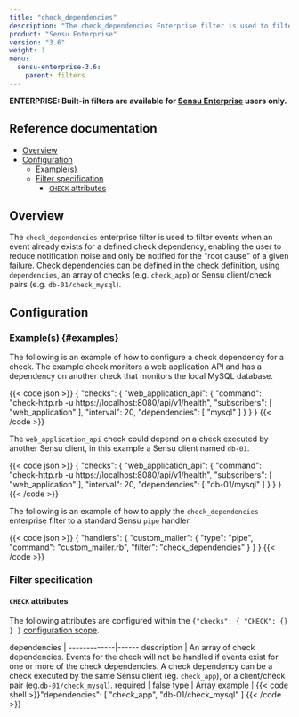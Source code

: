 ```yaml
---
title: "check_dependencies"
description: "The check_dependencies Enterprise filter is used to filter events when an event already exists for a defined check dependency."
product: "Sensu Enterprise"
version: "3.6"
weight: 1
menu:
  sensu-enterprise-3.6:
    parent: filters
---
```

**ENTERPRISE: Built-in filters are available for [Sensu Enterprise][0]
users only.**

## Reference documentation

- [Overview](#overview)
- [Configuration](#configuration)
  - [Example(s)](#examples)
  - [Filter specification](#filter-specification)
    - [`CHECK` attributes](#check-attributes)

## Overview

The `check_dependencies` enterprise filter is used to filter events when an
event already exists for a defined check dependency, enabling the user to reduce
notification noise and only be notified for the "root cause" of a given failure.
Check dependencies can be defined in the check definition, using `dependencies`,
an array of checks (e.g. `check_app`) or Sensu client/check pairs (e.g.
`db-01/check_mysql`).

## Configuration

### Example(s) {#examples}

The following is an example of how to configure a check dependency for a check.
The example check monitors a web application API and has a dependency on another
check that monitors the local MySQL database.

{{< code json >}}
{
  "checks": {
    "web_application_api": {
      "command": "check-http.rb -u https://localhost:8080/api/v1/health",
      "subscribers": [
        "web_application"
      ],
      "interval": 20,
      "dependencies": [
        "mysql"
      ]
    }
  }
}
{{< /code >}}

The `web_application_api` check could depend on a check executed by another
Sensu client, in this example a Sensu client named `db-01`.

{{< code json >}}
{
  "checks": {
    "web_application_api": {
      "command": "check-http.rb -u https://localhost:8080/api/v1/health",
      "subscribers": [
        "web_application"
      ],
      "interval": 20,
      "dependencies": [
        "db-01/mysql"
      ]
    }
  }
}
{{< /code >}}

The following is an example of how to apply the `check_dependencies` enterprise
filter to a standard Sensu `pipe` handler.

{{< code json >}}
{
  "handlers": {
    "custom_mailer": {
      "type": "pipe",
      "command": "custom_mailer.rb",
      "filter": "check_dependencies"
    }
  }
}
{{< /code >}}

### Filter specification

#### `CHECK` attributes

The following attributes are configured within the `{"checks": { "CHECK": {} }
}` [configuration scope][1].

dependencies | 
-------------|------
description  | An array of check dependencies. Events for the check will not be handled if events exist for one or more of the check dependencies. A check dependency can be a check executed by the same Sensu client (eg. `check_app`), or a client/check pair (eg.`db-01/check_mysql`).
required     | false
type         | Array
example      | {{< code shell >}}"dependencies": [
  "check_app",
  "db-01/check_mysql"
]
{{< /code >}}

[?]:  #
[0]:  /sensu-enterprise
[1]:  /sensu-core/1.2/reference/configuration#configuration-scopes
